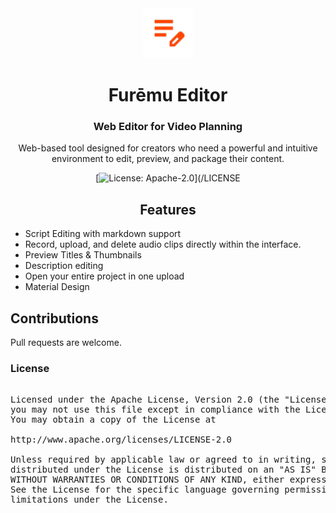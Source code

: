 <div align="center">

<img src="logo.png" alt="Furēmu Editor" title="Furēmu logo" width="80"/>
</a>

# Furēmu Editor

### Web Editor for Video Planning
Web-based tool designed for creators who need a powerful and intuitive environment to edit, preview, and package their content.

[![License: Apache-2.0](https://img.shields.io/github/license/Maclean-D/Moku?labelColor=27303D&color=0877d2)](/LICENSE

## Features

<div align="left">

* Script Editing with markdown support
* Record, upload, and delete audio clips directly within the interface.
* Preview Titles & Thumbnails
* Description editing
* Open your entire project in one upload
* Material Design

## Contributions

Pull requests are welcome.

### License

<pre>

Licensed under the Apache License, Version 2.0 (the "License");
you may not use this file except in compliance with the License.
You may obtain a copy of the License at

http://www.apache.org/licenses/LICENSE-2.0

Unless required by applicable law or agreed to in writing, software
distributed under the License is distributed on an "AS IS" BASIS,
WITHOUT WARRANTIES OR CONDITIONS OF ANY KIND, either express or implied.
See the License for the specific language governing permissions and
limitations under the License.
</pre>

</div>

